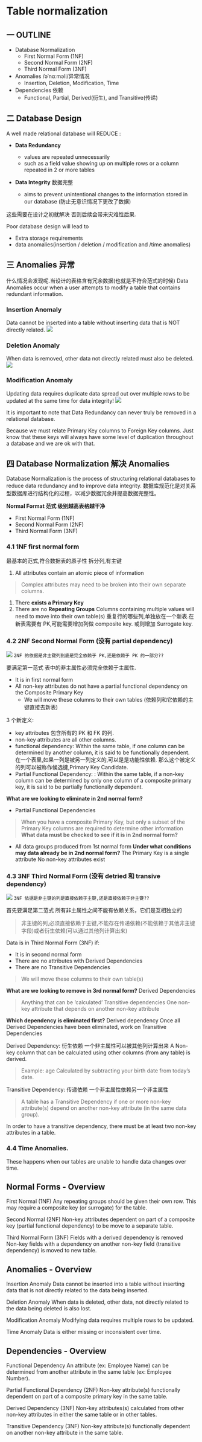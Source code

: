 # Table normalization 

## 一 OUTLINE

- Database Normalization
  - First Normal Form (1NF)
  - Second Normal Form (2NF)
  - Third Normal Form (3NF)
- Anomalies /əˈnɑːməli/异常情况
  - Insertion, Deletion, Modification, Time
- Dependencies 依赖
  - Functional, Partial, Derived(衍生), and Transitive(传递)



## 二 Database Design

A well made relational database will REDUCE :

- **Data Redundancy**
  - values are repeated unnecessarily
  - such as a field value showing up on multiple  rows or a column repeated in 2 or more tables

- **Data Integrity** 数据完整
  - aims to prevent unintentional changes to the information stored in our database (防止无意识情况下更改了数据)


这些需要在设计之初就解决 否则后续会带来灾难性后果.

Poor database design will lead to 

- Extra storage requirements
- data anomalies(insertion / deletion / modification and /time anomalies)

## 三 Anomalies 异常

什么情况会发现呢.当设计的表格含有冗余数据(也就是不符合范式的时候)
Data Anomalies occur when a user attempts to modify a table that contains redundant information.


### Insertion Anomaly

Data cannot be inserted into a table without inserting data that is NOT directly related.
![](images/2022-10-30-13-00-40.png)


### Deletion Anomaly
When data is removed, other data not directly related must also be deleted.
![](images/2022-10-30-13-01-15.png)

### Modification Anomaly
Updating data requires duplicate data spread out over multiple rows to be updated at the same time for data integrity!
![](images/2022-10-30-13-06-24.png)


It is important to note that Data Redundancy can never truly be removed in a relational database. 

Because we must relate Primary Key columns to Foreign Key columns.
Just know that these keys will always have some level of duplication throughout a database and we are ok with that.


## 四 Database Normalization 解决 Anomalies

Database Normalization is the process of structuring relational databases to reduce data redundancy and to improve data integrity.
数据库规范化是对关系型数据库进行结构化的过程，以减少数据冗余并提高数据完整性。


**Normal Format 范式 级别越高表格越干净**
- First Normal Form (1NF)
- Second Normal Form (2NF)
- Third Normal Form (3NF)

### 4.1  1NF first normal form

最基本的范式,符合数据表的原子性 拆分列,有主键

1. All attributes contain an atomic piece of information 
> Complex attributes may need to be broken into their own separate columns.
1. There **exists a Primary Key**
2. There are no **Repeating Groups** 
Columns containing multiple values will need to move into their own table(s)
重复行的哪些列,单独放在一个新表.在新表需要有 PK,可能需要增加列做 composite key. 或则增加 Surrogate key.



### 4.2 2NF Second Normal Form (没有 partial dependency)

![](images/2022-10-31-00-11-54.png)
`2NF 的依据是非主键列到底是完全依赖于 PK,还是依赖于 PK 的一部分??`


要满足第一范式
表中的非主属性必须完全依赖于主属性.

- It is in first normal form 
- All non-key attributes do not have a partial functional dependency on the Composite Primary Key 
  - We will move these columns to their own tables (依赖列和它依赖的主键直接去新表)


3 个新定义:
- key attributes 包含所有的 PK 和 FK 的列.
- non-key attributes are all other columns.
- functional dependency: Within the same table, if one column can be determined by another column, it is said to be functionally dependent.
在一个表里,如果一列是被另一列定义的,可以是是功能性依赖. 那么这个被定义的列可以被称作候选键,Primary Key Candidate.
- Partial Functional Dependency: : Within the same table, if a non-key column can be determined by only one column of a composite primary key, it is said to be partially functionally dependent.


**What are we looking to eliminate in 2nd normal form?**
- Partial Functional Dependencies
>When you have a composite Primary Key, but only a subset of the Primary Key columns are required to determine other information
**What data must be checked to see if it is in 2nd normal form?**
- All data groups produced from 1st normal form
**Under what conditions may data already be in 2nd normal form?**
The Primary Key is a single attribute
No non-key attributes exist


### 4.3 3NF Third Normal Form (没有 detried 和 transive dependency)

![](images/2022-10-31-00-11-30.png)
`3NF 依据是非主键的列是直接依赖于主键,还是直接依赖于非主键??`

首先要满足第二范式
所有非主属性之间不能有依赖关系，它们是互相独立的
> 非主键的列,必须直接依赖于主键,不能存在传递依赖(不能依赖于其他非主键字段)或者衍生依赖(可以通过其他列计算出来)


Data is in Third Normal Form (3NF) if:
- It is in second normal form
- There are no attributes with Derived Dependencies
- There are no Transitive Dependencies 
> We will move these columns to their own table(s)


**What are we looking to remove in 3rd normal form?**
Derived Dependencies
> Anything that can be ‘calculated’
Transitive dependencies
> One non-key attribute that depends on another non-key attribute

**Which dependency is eliminated first?**
Derived dependency
Once all Derived Dependencies have been eliminated, work on Transitive Dependencies


Derived Dependency: 衍生依赖 一个非主属性可以被其他列计算出来
A Non-key column that can be calculated using other columns (from any table) is derived.
>Example: age Calculated by subtracting your birth date from today’s date.

Transitive Dependency: 传递依赖 一个非主属性依赖另一个非主属性
>A table has a Transitive Dependency if one or more non-key attribute(s) depend on another non-key attribute (in the same data group).

In order to have a transitive dependency, there must be at least two non-key attributes in a table.


### 4.4 Time Anomalies.

These happens when our tables are unable to handle data changes over time.



## Normal Forms - Overview

First Normal (1NF)
Any repeating groups should be given their own row. 
This may require a composite key (or surrogate) for the table.

Second Normal (2NF)
Non-key attributes dependent on part of a composite key
(partial functional dependency) to be move to a separate table.

Third Normal Form (3NF)
Fields with a derived dependency is removed
Non-key fields with a dependency on another non-key field 
(transitive dependency) is moved to new table.

## Anomalies - Overview
Insertion Anomaly
Data cannot be inserted into a table without inserting data 
that is not directly related to the data being inserted.

Deletion Anomaly
When data is deleted, other data, not directly related to the
data being deleted is also lost.

Modification Anomaly
Modifying data requires multiple rows to be updated.

Time Anomaly
Data is either missing or inconsistent over time.


## Dependencies - Overview

Functional Dependency
An attribute (ex: Employee Name) can be determined from another attribute in the same table (ex: Employee Number).

Partial Functional Dependency (2NF)
Non-key attribute(s) functionally dependent on part of a 
composite primary key in the same table.

Derived Dependency (3NF)
Non-key attributes(s) calculated from other non-key
attributes in either the same table or in other tables.

Transitive Dependency (3NF)
Non-key attribute(s) functionally dependent on another 
non-key attribute in the same table.

